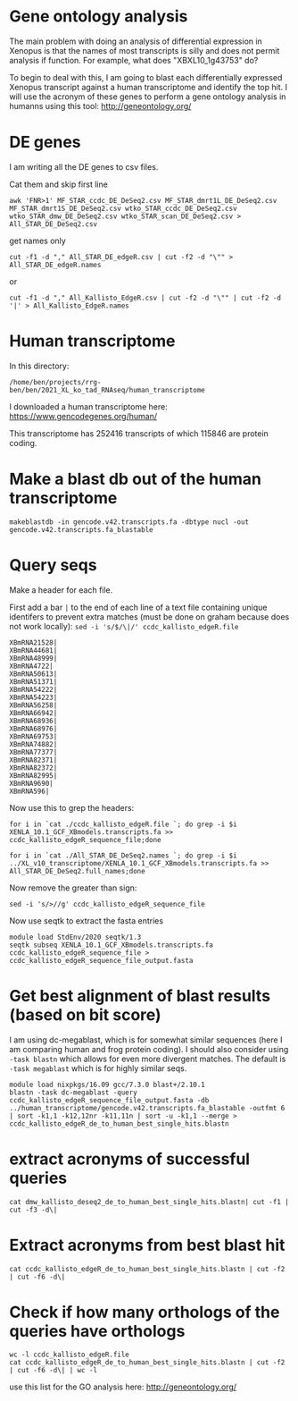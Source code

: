 # Gene ontology analysis

The main problem with doing an analysis of differential expression in Xenopus is that the names of most transcripts is silly and does not permit analysis if function.  For example, what does "XBXL10_1g43753" do?  

To begin to deal with this, I am going to blast each differentially expressed Xenopus transcript against a human transcriptome and identify the top hit.  I will use the acronym of these genes to perform a gene ontology analysis in humanns using this tool: http://geneontology.org/

# DE genes
I am writing all the DE genes to csv files.

Cat them and skip first line
```
awk 'FNR>1' MF_STAR_ccdc_DE_DeSeq2.csv MF_STAR_dmrt1L_DE_DeSeq2.csv MF_STAR_dmrt1S_DE_DeSeq2.csv wtko_STAR_ccdc_DE_DeSeq2.csv wtko_STAR_dmw_DE_DeSeq2.csv wtko_STAR_scan_DE_DeSeq2.csv > All_STAR_DE_DeSeq2.csv
```
get names only
```
cut -f1 -d "," All_STAR_DE_edgeR.csv | cut -f2 -d "\"" > All_STAR_DE_edgeR.names
```
or
```
cut -f1 -d "," All_Kallisto_EdgeR.csv | cut -f2 -d "\"" | cut -f2 -d '|' > All_Kallisto_EdgeR.names
```

# Human transcriptome
In this directory:
```
/home/ben/projects/rrg-ben/ben/2021_XL_ko_tad_RNAseq/human_transcriptome
```

I downloaded a human transcriptome here: https://www.gencodegenes.org/human/

This transcriptome has 252416 transcripts of which 115846 are protein coding.

# Make a blast db out of the human transcriptome
```
makeblastdb -in gencode.v42.transcripts.fa -dbtype nucl -out gencode.v42.transcripts.fa_blastable
```

# Query seqs
Make a header for each file. 

First add a bar `|` to the end of each line of a text file containing unique identifers to prevent extra matches (must be done on graham because does not work locally):
`sed -i 's/$/\|/' ccdc_kallisto_edgeR.file`

```
XBmRNA21528|
XBmRNA44681|
XBmRNA48999|
XBmRNA4722|
XBmRNA50613|
XBmRNA51371|
XBmRNA54222|
XBmRNA54223|
XBmRNA56258|
XBmRNA66942|
XBmRNA68936|
XBmRNA68976|
XBmRNA69753|
XBmRNA74882|
XBmRNA77377|
XBmRNA82371|
XBmRNA82372|
XBmRNA82995|
XBmRNA9690|
XBmRNA596|
```
Now use this to grep the headers:
```
for i in `cat ./ccdc_kallisto_edgeR.file `; do grep -i $i XENLA_10.1_GCF_XBmodels.transcripts.fa >> ccdc_kallisto_edgeR_sequence_file;done
```
```
for i in `cat ./All_STAR_DE_DeSeq2.names `; do grep -i $i ../XL_v10_transcriptome/XENLA_10.1_GCF_XBmodels.transcripts.fa >> All_STAR_DE_DeSeq2.full_names;done
```
Now remove the greater than sign:
```
sed -i 's/>//g' ccdc_kallisto_edgeR_sequence_file
```
Now use seqtk to extract the fasta entries
```
module load StdEnv/2020 seqtk/1.3
seqtk subseq XENLA_10.1_GCF_XBmodels.transcripts.fa ccdc_kallisto_edgeR_sequence_file > ccdc_kallisto_edgeR_sequence_file_output.fasta
```

# Get best alignment of blast results (based on bit score)
I am using dc-megablast, which is for somewhat similar sequences (here I am comparing human and frog protein coding).  I should also consider using `-task blastn` which allows for even more divergent matches.  The default is `-task megablast` which is for highly similar seqs.
```
module load nixpkgs/16.09 gcc/7.3.0 blast+/2.10.1 
blastn -task dc-megablast -query ccdc_kallisto_edgeR_sequence_file_output.fasta -db ../human_transcriptome/gencode.v42.transcripts.fa_blastable -outfmt 6 | sort -k1,1 -k12,12nr -k11,11n | sort -u -k1,1 --merge > ccdc_kallisto_edgeR_de_to_human_best_single_hits.blastn
```
# extract acronyms of successful queries
```
cat dmw_kallisto_deseq2_de_to_human_best_single_hits.blastn| cut -f1 | cut -f3 -d\|
```
# Extract acronyms from best blast hit
```
cat ccdc_kallisto_edgeR_de_to_human_best_single_hits.blastn | cut -f2 | cut -f6 -d\|
```

# Check if how many orthologs of the queries have orthologs
```
wc -l ccdc_kallisto_edgeR.file
cat ccdc_kallisto_edgeR_de_to_human_best_single_hits.blastn | cut -f2 | cut -f6 -d\| | wc -l
```

use this list for the GO analysis here:  http://geneontology.org/
